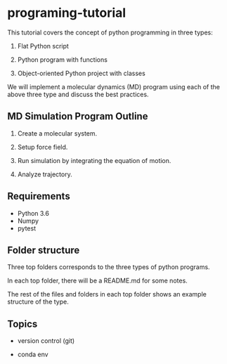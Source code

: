 # programing-tutorial

This tutorial covers the concept of python programming in three types:

1. Flat Python script

2. Python program with functions

3. Object-oriented Python project with classes

We will implement a molecular dynamics (MD) program using each of the above three type and discuss the best practices.

## MD Simulation Program Outline

1. Create a molecular system.

2. Setup force field.

3. Run simulation by integrating the equation of motion.

4. Analyze trajectory.

## Requirements

- Python 3.6
- Numpy
- pytest

## Folder structure

Three top folders corresponds to the three types of python programs.

In each top folder, there will be a README.md for some notes.

The rest of the files and folders in each top folder shows an example structure of the type.

## Topics

- version control (git)

- conda env
